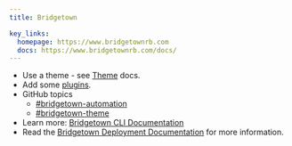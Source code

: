 ```yaml
---
title: Bridgetown

key_links:
  homepage: https://www.bridgetownrb.com
  docs: https://www.bridgetownrb.com/docs/
---
```


- Use a theme - see [Theme](https://www.bridgetownrb.com/docs/themes) docs.
- Add some [plugins](https://www.bridgetownrb.com/plugins/).
- GitHub topics
    - [#bridgetown-automation](https://github.com/topics/bridgetown-automation)
    - [#bridgetown-theme](https://github.com/topics/bridgetown-theme)
- Learn more: [Bridgetown CLI Documentation](https://www.bridgetownrb.com/docs/command-line-usage)
- Read the [Bridgetown Deployment Documentation](https://www.bridgetownrb.com/docs/deployment) for more information.
